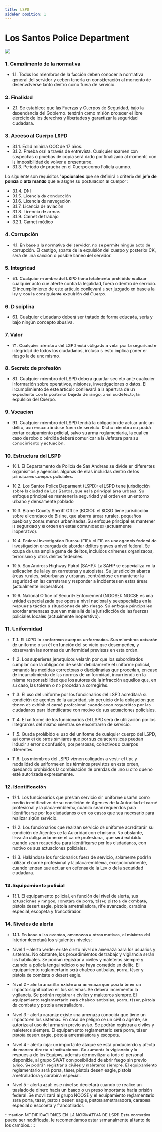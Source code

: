 ```yaml
---
title: LSPD
sidebar_position: 1
---
```

# Los Santos Police Department

<div style={{textAlign: 'center'}}>
  <img src="https://i.imgur.com/nMXZCV2.png" />
</div>

### 1. Cumplimento de la normativa
- 1.1. Todos los miembros de la facción deben conocer la normativa general del servidor y deben tenerla en consideración al momento de desenvolverse tanto dentro como fuera de servicio.

### 2. Finalidad

- 2.1. Se establece que las Fuerzas y Cuerpos de Seguridad, bajo la dependencia del Gobierno, tendrán como misión proteger el libre ejercicio de los derechos y libertades y garantizar la seguridad ciudadana.

### 3. Acceso al Cuerpo LSPD

<!-- - 3.1. Para poder acceder al LSPD se deberán cumplir los siguientes requisitos: -->
- 3.1.1. Edad mínima OOC de 17 años.
- 3.1.2. Prueba oral a través de entrevista. Cualquier examen con sospechas o pruebas de copia será dado por finalizado al momento con la imposibilidad de volver a presentarse.
- 3.1.3. Periodo de prueba en el Cuerpo como Policía alumno.

Lo siguiente son requisitos "**opcionales** que se definirá a criterio del **jefe de policia** o **alto mando** que le asigne su postulación al cuerpo":
- 3.1.4. DNI
- 3.1.5. Licencia de conducción
- 3.1.6. Licencia de navegación
- 3.1.7. Licencia de aviación
- 3.1.8. Licencia de armas
- 3.1.9. Carnet de trabajo
- 3.2.1. Carnet médico

### 4. Corrupción

- 4.1. En base a la normativa del servidor, no se permite ningún acto de corrupción. El castigo, aparte de la expulsión del cuerpo y posterior CK, será de una sanción o posible baneo del servidor.

### 5. Integridad

- 5.1. Cualquier miembro del LSPD tiene totalmente prohibido realizar cualquier acto que atente contra la legalidad, fuera o dentro de servicio. El incumplimiento de este artículo conllevará a ser juzgado en base a la ley y con la consiguiente expulsión del Cuerpo.

### 6. Disciplina

- 6.1. Cualquier ciudadano deberá ser tratado de forma educada, seria y bajo ningún concepto abusiva.

### 7. Valor

- 7.1. Cualquier miembro del LSPD está obligado a velar por la seguridad e integridad de todos los ciudadanos, incluso si esto implica poner en riesgo la de uno mismo.

### 8. Secreto de profesión

- 8.1. Cualquier miembro del LSPD deberá guardar secreto ante cualquier información sobre operativos, misiones, investigaciones o datos. El incumplimiento de este artículo conllevará a la apertura de un expediente con la posterior bajada de rango, o en su defecto, la expulsión del Cuerpo.

### 9. Vocación

- 9.1. Cualquier miembro del LSPD tendrá la obligación de actuar ante un delito, aun encontrándose fuera de servicio. Dicho miembro no podrá portar equipamiento policial, salvo su arma reglamentaria, la cual en caso de robo o pérdida deberá comunicar a la Jefatura para su conocimiento y actuación.

### 10. Estructura del LSPD

- 10.1. El Departamento de Policía de San Andreas se divide en diferentes organismos y agencias, algunas de ellas incluidas dentro de los principales cuerpos policiales.

- 10.2. Los Santos Police Deparment (LSPD): el LSPD tiene jurisdicción sobre la ciudad de Los Santos, que es la principal área urbana. Su enfoque principal es mantener la seguridad y el orden en un entorno urbano y densamente poblado.

- 10.3. Blaine County Sheriff Office (BCSO): el BCSO tiene jurisdicción sobre el condado de Blaine, que abarca áreas rurales, pequeños pueblos y zonas menos urbanizadas. Su enfoque principal es mantener la seguridad y el orden en estas comunidades (actualmente inoperativo).

- 10.4. Federal Investigation Bureau (FIB): el FIB es una agencia federal de investigación encargada de abordar delitos graves a nivel federal. Se ocupa de una amplia gama de delitos, incluidos crímenes organizados, terrorismo y otros delitos federales.

- 10.5. San Andreas Highway Patrol (SAHP): La SAHP se especializa en la aplicación de la ley en carreteras y autopistas. Su jurisdicción abarca áreas rurales, suburbanas y urbanas, centrándose en mantener la seguridad en las carreteras y responder a incidentes en estas áreas (actualmente inoperativo).

- 10.6. National Office of Security Enforcement (NOOSE): NOOSE es una unidad especializada que opera a nivel nacional y se especializa en la respuesta táctica a situaciones de alto riesgo. Su enfoque principal es abordar amenazas que van más allá de la jurisdicción de las fuerzas policiales locales (actualmente inoperativo).

### 11. Uniformidad

- 11.1. El LSPD lo conforman cuerpos uniformados. Sus miembros actuarán de uniforme o sin él en función del servicio que desempeñen, y observarán las normas de uniformidad previstas en esta orden.

- 11.2. Los superiores jerárquicos velarán por que los subordinados cumplan con la obligación de vestir debidamente el uniforme policial, tomando las medidas correctoras o disciplinarias que procedan, en caso de incumplimiento de las normas de uniformidad, incurriendo en la misma responsabilidad que los autores de la infracción aquellos que, en su caso, las toleren o no procedan a corregirlas.

- 11.3. El uso del uniforme por los funcionarios del LSPD acreditará su condición de agentes de la autoridad, sin perjuicio de la obligación que tienen de exhibir el carné profesional cuando sean requeridos por los ciudadanos para identificarse con motivo de sus actuaciones policiales.

- 11.4. El uniforme de los funcionarios del LSPD será de utilización por los integrantes del mismo mientras se encontraren de servicio.

- 11.5. Queda prohibido el uso del uniforme de cualquier cuerpo del LSPD, así como el de otros similares que por sus características puedan inducir a error o confusión, por personas, colectivos o cuerpos diferentes.

- 11.6. Los miembros del LSPD vienen obligados a vestir el tipo y modalidad de uniforme en los términos previstos en esta orden, quedando prohibidos la combinación de prendas de uno u otro que no esté autorizada expresamente.

### 12. Identificación

- 12.1. Los funcionarios que prestan servicio sin uniforme usarán como medio identificativo de su condición de Agentes de la Autoridad el carné profesional y la placa-emblema, cuando sean requeridos para identificarse por los ciudadanos o en los casos que sea necesario para realizar algún servicio.

- 12.2. Los funcionarios que realizan servicio de uniforme acreditarán su condición de Agentes de la Autoridad con el mismo. No obstante, llevarán obligatoriamente el carné profesional, que será exhibido cuando sean requeridos para identificarse por los ciudadanos, con motivo de sus actuaciones policiales.

- 12.3. Hallándose los funcionarios fuera de servicio, solamente podrán utilizar el carné profesional y la placa-emblema, excepcionalmente, cuando tengan que actuar en defensa de la Ley o de la seguridad ciudadana.

### 13. Equipamiento policial

- 13.1. El equipamiento policial, en función del nivel de alerta, sus actuaciones y rangos, constará de porra, táser, pistola de combate, pistola desert eagle, pistola ametralladora, rifle avanzado, carabina especial, escopeta y francotirador.

### 14. Niveles de alerta

- 14.1. En base a los eventos, amenazas u otros motivos, el ministro del Interior decretará los siguientes niveles:
  
- Nivel 1 – alerta verde: existe cierto nivel de amenaza para los usuarios y sistemas. No obstante, los procedimientos de trabajo y vigilancia serán los habituales. Se podrán registrar a civiles y maleteros siempre y cuando la policía tenga indicios o se haya cometido un delito. El equipamiento reglamentario será chaleco antibalas, porra, táser y pistola de combate o desert eagle.

- Nivel 2 – alerta amarilla: existe una amenaza que podría tener un impacto significativo en los sistemas. Se deberá incrementar la vigilancia. Se podrán registrar a civiles y maleteros siempre. El equipamiento reglamentario será chaleco antibalas, porra, táser, pistola de combate y pistola ametralladora.

- Nivel 3 – alerta naranja: existe una amenaza conocida que tiene un impacto en los sistemas. En caso de peligro de un civil o agente, se autoriza al uso del arma sin previo aviso. Se podrán registrar a civiles y maleteros siempre. El equipamiento reglamentario será porra, táser, pistola desert eagle, pistola ametralladora y escopeta.

- Nivel 4 – alerta roja: un importante ataque se está produciendo y afecta de manera directa a instituciones. Se aumenta la vigilancia y la respuesta de los Equipos, además de movilizar a todo el personal disponible, al grupo SWAT con posibilidad de abrir fuego sin previo aviso. Se podrán registrar a civiles y maleteros siempre. El equipamiento reglamentario será porra, táser, pistola desert eagle, pistola ametralladora y carabina especial.

- Nivel 5 – alerta azul: este nivel se decretará cuando se realice un traslado de dinero hacia un banco o un preso importante hacia prisión federal. Se movilizará al grupo NOOSE y el equipamiento reglamentario será porra, táser, pistola desert eagle, pistola ametralladora, carabina especial o escopeta y francotirador.

:::caution MODIFICACIONES EN LA NORMATIVA DE LSPD
Esta normativa puede ser modificada, le recomendamos estar semanalmente al tanto de los cambios.
:::

